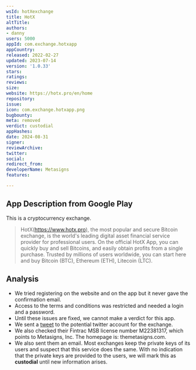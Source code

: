 ```yaml
---
wsId: hotXexchange
title: HotX
altTitle: 
authors:
- danny
users: 5000
appId: com.exchange.hotxapp
appCountry: 
released: 2022-02-27
updated: 2023-07-14
version: '1.0.33'
stars: 
ratings: 
reviews: 
size: 
website: https://hotx.pro/en/home
repository: 
issue: 
icon: com.exchange.hotxapp.png
bugbounty: 
meta: removed
verdict: custodial
appHashes: 
date: 2024-08-31
signer: 
reviewArchive: 
twitter: 
social: 
redirect_from: 
developerName: Metasigns
features: 

---
```


## App Description from Google Play

This is a cryptocurrency exchange.

> HotX(https://www.hotx.pro), the most popular and secure Bitcoin exchange, is the world's leading digital asset financial service provider for professional users. On the official HotX App, you can quickly buy and sell Bitcoins, and easily obtain profits from a single purchase. Trusted by millions of users worldwide, you can start here and buy Bitcoin (BTC), Ethereum (ETH), Litecoin (LTC). 

## Analysis

- We tried registering on the website and on the app but it never gave the confirmation email.
- Access to the terms and conditions was restricted and needed a login and a password.
- Until these issues are fixed, we cannot make a verdict for this app. 
- We sent a [tweet](https://twitter.com/BitcoinWalletz/status/1735850887304937960) to the potential twitter account for the exchange.
- We also checked their Fintrac MSB license number M22381317, which points to Metasigns, Inc. The homepage is: themetasigns.com. 
- We also sent them an email. Most exchanges keep the private keys of its users and suspect that this service does the same. With no indication that the private keys are provided to the users, we will mark this as **custodial** until new information arises.

